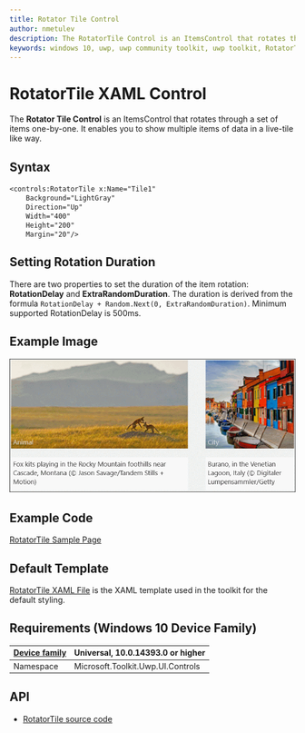 ```yaml
---
title: Rotator Tile Control
author: nmetulev
description: The RotatorTile Control is an ItemsControl that rotates through a set of items one-by-one. It enables you to show multiple items of data in a live-tile like way.
keywords: windows 10, uwp, uwp community toolkit, uwp toolkit, RotatorTile Control, xaml control, xaml
---
```


# RotatorTile XAML Control

The **Rotator Tile Control** is an ItemsControl that rotates through a set of items one-by-one. It enables you to show multiple items of data in a live-tile like way.

## Syntax

```xaml
<controls:RotatorTile x:Name="Tile1"
	Background="LightGray"
	Direction="Up" 
	Width="400"
	Height="200"
	Margin="20"/>
```

## Setting Rotation Duration
There are two properties to set the duration of the item rotation: **RotationDelay** and **ExtraRandomDuration**. The duration is derived from the formula `RotationDelay + Random.Next(0, ExtraRandomDuration)`. Minimum supported RotationDelay is 500ms.

## Example Image

![RotatorTile animation](../resources/images/Controls-RotatorTile.gif "RotatorTile")

## Example Code

[RotatorTile Sample Page](https://github.com/Microsoft/UWPCommunityToolkit/tree/master/Microsoft.Toolkit.Uwp.SampleApp/SamplePages/RotatorTile)

## Default Template 

[RotatorTile XAML File](https://github.com/Microsoft/UWPCommunityToolkit/blob/master/Microsoft.Toolkit.Uwp.UI.Controls/RotatorTile/RotatorTile.xaml) is the XAML template used in the toolkit for the default styling.

## Requirements (Windows 10 Device Family)

| [Device family](http://go.microsoft.com/fwlink/p/?LinkID=526370) | Universal, 10.0.14393.0 or higher |
| --- | --- |
| Namespace | Microsoft.Toolkit.Uwp.UI.Controls |

## API

* [RotatorTile source code](https://github.com/Microsoft/UWPCommunityToolkit/tree/master/Microsoft.Toolkit.Uwp.UI.Controls/RotatorTile)

